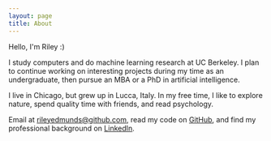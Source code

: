 ```yaml
---
layout: page
title: About
---
```


Hello, I'm Riley :)

I study computers and do machine learning research at UC Berkeley. I plan to continue working on interesting projects during my time as an undergraduate, then pursue an MBA or a PhD in artificial intelligence.

I live in Chicago, but grew up in Lucca, Italy. In my free time, I like to explore nature, spend quality time with friends, and read psychology.

Email at [rileyedmunds@github.com](mailto:edmunds@ml.berkeley.edu), read my code on [GitHub](http://github.com/rileyedmunds), and find my professional background on [LinkedIn](http://uk.linkedin.com/in/rileyedmunds).
